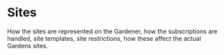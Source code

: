 Sites
=====
How the sites are represented on the Gardener, how the subscriptions are handled, site templates, site restrictions, how these affect the actual Gardens sites.
